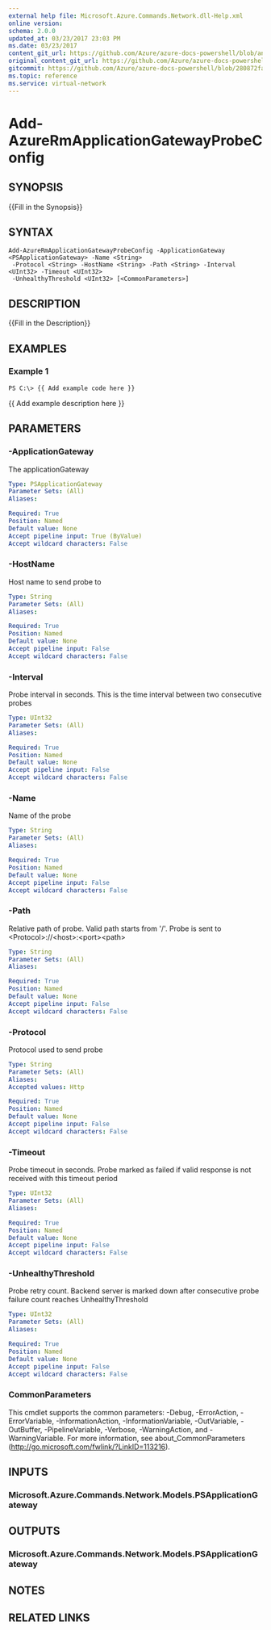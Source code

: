 ```yaml
---
external help file: Microsoft.Azure.Commands.Network.dll-Help.xml
online version:
schema: 2.0.0
updated_at: 03/23/2017 23:03 PM
ms.date: 03/23/2017
content_git_url: https://github.com/Azure/azure-docs-powershell/blob/anne052617/azureps-cmdlets-docs/ResourceManager/AzureRM.Network/v1.0.4.3/Add-AzureRmApplicationGatewayProbeConfig.md
original_content_git_url: https://github.com/Azure/azure-docs-powershell/blob/anne052617/azureps-cmdlets-docs/ResourceManager/AzureRM.Network/v1.0.4.3/Add-AzureRmApplicationGatewayProbeConfig.md
gitcommit: https://github.com/Azure/azure-docs-powershell/blob/280872fa529e03be2466fa2252957a2060a9dfe4
ms.topic: reference
ms.service: virtual-network
---
```


# Add-AzureRmApplicationGatewayProbeConfig

## SYNOPSIS
{{Fill in the Synopsis}}

## SYNTAX

```
Add-AzureRmApplicationGatewayProbeConfig -ApplicationGateway <PSApplicationGateway> -Name <String>
 -Protocol <String> -HostName <String> -Path <String> -Interval <UInt32> -Timeout <UInt32>
 -UnhealthyThreshold <UInt32> [<CommonParameters>]
```

## DESCRIPTION
{{Fill in the Description}}

## EXAMPLES

### Example 1
```
PS C:\> {{ Add example code here }}
```

{{ Add example description here }}

## PARAMETERS

### -ApplicationGateway
The applicationGateway

```yaml
Type: PSApplicationGateway
Parameter Sets: (All)
Aliases: 

Required: True
Position: Named
Default value: None
Accept pipeline input: True (ByValue)
Accept wildcard characters: False
```

### -HostName
Host name to send probe to

```yaml
Type: String
Parameter Sets: (All)
Aliases: 

Required: True
Position: Named
Default value: None
Accept pipeline input: False
Accept wildcard characters: False
```

### -Interval
Probe interval in seconds.
This is the time interval between two consecutive probes

```yaml
Type: UInt32
Parameter Sets: (All)
Aliases: 

Required: True
Position: Named
Default value: None
Accept pipeline input: False
Accept wildcard characters: False
```

### -Name
Name of the probe

```yaml
Type: String
Parameter Sets: (All)
Aliases: 

Required: True
Position: Named
Default value: None
Accept pipeline input: False
Accept wildcard characters: False
```

### -Path
Relative path of probe.
Valid path starts from '/'.
Probe is sent to \<Protocol\>://\<host\>:\<port\>\<path\>

```yaml
Type: String
Parameter Sets: (All)
Aliases: 

Required: True
Position: Named
Default value: None
Accept pipeline input: False
Accept wildcard characters: False
```

### -Protocol
Protocol used to send probe

```yaml
Type: String
Parameter Sets: (All)
Aliases: 
Accepted values: Http

Required: True
Position: Named
Default value: None
Accept pipeline input: False
Accept wildcard characters: False
```

### -Timeout
Probe timeout in seconds.
Probe marked as failed if valid response is not received with this timeout period

```yaml
Type: UInt32
Parameter Sets: (All)
Aliases: 

Required: True
Position: Named
Default value: None
Accept pipeline input: False
Accept wildcard characters: False
```

### -UnhealthyThreshold
Probe  retry count.
Backend server is marked down after consecutive probe failure count reaches UnhealthyThreshold

```yaml
Type: UInt32
Parameter Sets: (All)
Aliases: 

Required: True
Position: Named
Default value: None
Accept pipeline input: False
Accept wildcard characters: False
```

### CommonParameters
This cmdlet supports the common parameters: -Debug, -ErrorAction, -ErrorVariable, -InformationAction, -InformationVariable, -OutVariable, -OutBuffer, -PipelineVariable, -Verbose, -WarningAction, and -WarningVariable. For more information, see about_CommonParameters (http://go.microsoft.com/fwlink/?LinkID=113216).

## INPUTS

### Microsoft.Azure.Commands.Network.Models.PSApplicationGateway

## OUTPUTS

### Microsoft.Azure.Commands.Network.Models.PSApplicationGateway

## NOTES

## RELATED LINKS

